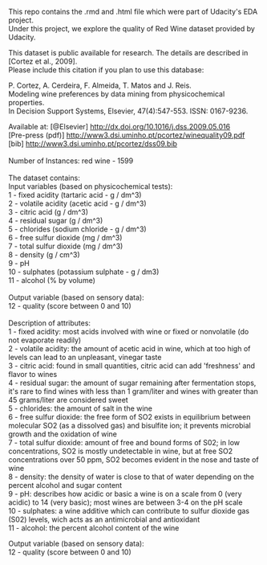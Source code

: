 This repo contains the .rmd and .html file which were part of Udacity's EDA project.  <br>
Under this project, we explore the quality of Red Wine dataset provided by Udacity. <br>

This dataset is public available for research. The details are described in [Cortez et al., 2009].  <br>
Please include this citation if you plan to use this database: <br>

  P. Cortez, A. Cerdeira, F. Almeida, T. Matos and J. Reis.  <br>
  Modeling wine preferences by data mining from physicochemical properties. <br>
  In Decision Support Systems, Elsevier, 47(4):547-553. ISSN: 0167-9236. <br>
  
  Available at: [@Elsevier] http://dx.doi.org/10.1016/j.dss.2009.05.016 <br>
                [Pre-press (pdf)] http://www3.dsi.uminho.pt/pcortez/winequality09.pdf <br>
                [bib] http://www3.dsi.uminho.pt/pcortez/dss09.bib <br>
                 <br>
Number of Instances: red wine - 1599 <br>
 <br>
The dataset contains: <br>
Input variables (based on physicochemical tests): <br>
  1 - fixed acidity (tartaric acid - g / dm^3) <br>
  2 - volatile acidity (acetic acid - g / dm^3) <br>
  3 - citric acid (g / dm^3) <br>
  4 - residual sugar (g / dm^3) <br>
  5 - chlorides (sodium chloride - g / dm^3)  <br>
  6 - free sulfur dioxide (mg / dm^3) <br>
  7 - total sulfur dioxide (mg / dm^3) <br>
  8 - density (g / cm^3) <br>
  9 - pH <br>
  10 - sulphates (potassium sulphate - g / dm3) <br>
  11 - alcohol (% by volume) <br>
   <br>
  Output variable (based on sensory data): <br>
  12 - quality (score between 0 and 10) <br>
   <br>
Description of attributes: <br>
  1 - fixed acidity: most acids involved with wine or fixed or nonvolatile (do not evaporate readily) <br>
  2 - volatile acidity: the amount of acetic acid in wine, which at too high of levels can lead to an unpleasant, vinegar taste <br>
  3 - citric acid: found in small quantities, citric acid can add 'freshness' and flavor to wines <br>
  4 - residual sugar: the amount of sugar remaining after fermentation stops, it's rare to find wines with less than 1 gram/liter and wines with greater than 45 grams/liter are considered sweet <br>
  5 - chlorides: the amount of salt in the wine <br>
  6 - free sulfur dioxide: the free form of SO2 exists in equilibrium between molecular SO2 (as a dissolved gas) and bisulfite ion; it prevents microbial growth and the oxidation of wine <br>
  7 - total sulfur dioxide: amount of free and bound forms of S02; in low concentrations, SO2 is mostly undetectable in wine, but at free SO2 concentrations over 50 ppm, SO2 becomes evident in the nose and taste of wine <br> 
  8 - density: the density of water is close to that of water depending on the percent alcohol and sugar content <br>
  9 - pH: describes how acidic or basic a wine is on a scale from 0 (very acidic) to 14 (very basic); most wines are between 3-4 on the pH scale <br>
  10 - sulphates: a wine additive which can contribute to sulfur dioxide gas (S02) levels, wich acts as an antimicrobial and antioxidant <br>
  11 - alcohol: the percent alcohol content of the wine <br>
  
Output variable (based on sensory data): <br>
  12 - quality (score between 0 and 10)

